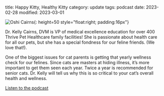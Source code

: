 title: Happy Kitty, Healthy Kitty
category: update
tags: podcast
date: 2023-02-28
modified: 2023-03-01

![Oshi Cairns]({static}/images/oshi.jpg){: height=50 style="float:right; padding:16px"}

Dr. Kelly Cairns, DVM is VP of medical excellence education for over 400 Thrive Pet Healthcare family facilities! She is passionate about health care for all our pets, but she has a special fondness for our feline friends. (We love that!). 

One of the biggest issues for cat parents is getting that yearly wellness check for our felines. Since cats are masters at hiding illness, it’s more important to get them seen each year. Twice a year is recommended for senior cats. Dr. Kelly will tell us why this is so critical to your cat’s overall health and wellness.

[Listen to the podcast](https://www.petliferadio.com/19catsandcountingep81.html)
